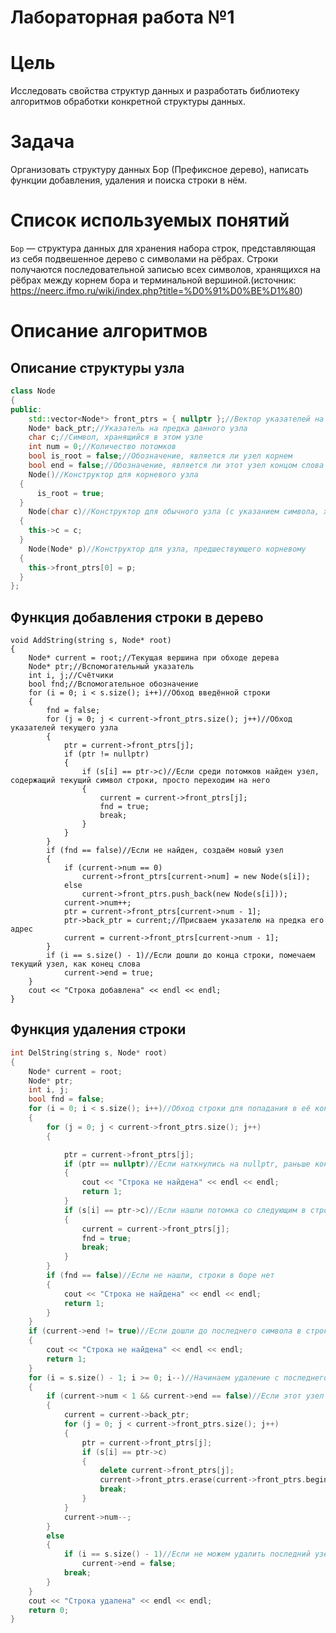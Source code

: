 # Лабораторная работа №1
# Цель
Исследовать свойства структур данных и разработать библиотеку алгоритмов обработки конкретной структуры данных.
# Задача
Организовать структуру данных Бор (Префиксное дерево), написать функции добавления, удаления и поиска строки в нём.
# Список используемых понятий
`Бор` — структура данных для хранения набора строк, представляющая из себя подвешенное дерево с символами на рёбрах. Строки получаются последовательной записью всех символов, хранящихся на рёбрах между корнем бора и терминальной вершиной.(источник:
https://neerc.ifmo.ru/wiki/index.php?title=%D0%91%D0%BE%D1%80)
# Описание алгоритмов
## Описание структуры узла
```C++
class Node
{
public:
	std::vector<Node*> front_ptrs = { nullptr };//Вектор указателей на потомков данного узла
	Node* back_ptr;//Указатель на предка данного узла
	char c;//Символ, хранящийся в этом узле
	int num = 0;//Количество потомков
	bool is_root = false;//Обозначение, является ли узел корнем
	bool end = false;//Обозначение, является ли этот узел концом слова
	Node()//Конструктор для корневого узла
  {
	  is_root = true;
  }
	Node(char c)//Конструктор для обычного узла (с указанием символа, хранящегося в нём)
  {
	this->c = c;
  }
	Node(Node* p)//Конструктор для узла, предшествующего корневому
  {
	this->front_ptrs[0] = p;
  }
};
```
## Функция добавления строки в дерево
```С++
void AddString(string s, Node* root)
{
	Node* current = root;//Текущая вершина при обходе дерева
	Node* ptr;//Вспомогательный указатель
	int i, j;//Счётчики
	bool fnd;//Вспомогательное обозначение
	for (i = 0; i < s.size(); i++)//Обход введённой строки
	{
		fnd = false;
		for (j = 0; j < current->front_ptrs.size(); j++)//Обход указателей текущего узла
		{
			ptr = current->front_ptrs[j];
			if (ptr != nullptr)
			{
				if (s[i] == ptr->c)//Если среди потомков найден узел, содержащий текущий символ строки, просто переходим на него 
				{
					current = current->front_ptrs[j];
					fnd = true;
					break;
				}
			}
		}
		if (fnd == false)//Если не найден, создаём новый узел
		{
			if (current->num == 0)
				current->front_ptrs[current->num] = new Node(s[i]);
			else
				current->front_ptrs.push_back(new Node(s[i]));
			current->num++;
			ptr = current->front_ptrs[current->num - 1];
			ptr->back_ptr = current;//Присваем указателю на предка его адрес
			current = current->front_ptrs[current->num - 1];
		}
		if (i == s.size() - 1)//Если дошли до конца строки, помечаем текущий узел, как конец слова
			current->end = true;
	}
	cout << "Строка добавлена" << endl << endl;
}
```
## Функция удаления строки
```C++
int DelString(string s, Node* root)
{
	Node* current = root;
	Node* ptr;
	int i, j;
	bool fnd = false;
	for (i = 0; i < s.size(); i++)//Обход строки для попадания в её конец и проверка на существование слова в боре
	{
		for (j = 0; j < current->front_ptrs.size(); j++)
		{

			ptr = current->front_ptrs[j];
			if (ptr == nullptr)//Если наткнулись на nullptr, раньше конца слова, строки в боре нет
			{
				cout << "Строка не найдена" << endl << endl;
				return 1;
			}
			if (s[i] == ptr->c)//Если нашли потомка со следующим в строке символом, переходим на него
			{
				current = current->front_ptrs[j];
				fnd = true;
				break;
			}
		}
		if (fnd == false)//Если не нашли, строки в боре нет
		{
			cout << "Строка не найдена" << endl << endl;
			return 1;
		}
	}
	if (current->end != true)//Если дошли до последнего символа в строке, но текущий узел не помеченым концом, строка в бор не добавлялась
	{
		cout << "Строка не найдена" << endl << endl;
		return 1;
	}
	for (i = s.size() - 1; i >= 0; i--)//Начинаем удаление с последнего симсвола
	{
		if (current->num < 1 && current->end == false)//Если этот узел не имел предков кроме удалённого и не является концом другого слова, производим его удаление
		{
			current = current->back_ptr;
			for (j = 0; j < current->front_ptrs.size(); j++)
			{
				ptr = current->front_ptrs[j];
				if (s[i] == ptr->c)
				{
					delete current->front_ptrs[j];
					current->front_ptrs.erase(current->front_ptrs.begin() + j);
					break;
				}
			}
			current->num--;
		}
		else
		{
			if (i == s.size() - 1)//Если не можем удалить последний узел слова, обозначаем, что это больше не его конец
				current->end = false;
			break;
		}
	}
	cout << "Строка удалена" << endl << endl;
	return 0;
}
```
